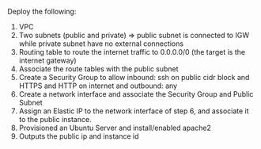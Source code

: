 Deploy the following:
1. VPC
2. Two subnets (public and private) => public subnet is connected to IGW while private subnet have no external connections
3. Routing table to route the internet traffic to 0.0.0.0/0 (the target is the internet gateway)
4. Associate the route tables with the public subnet
5. Create a Security Group to allow inbound: ssh on public cidr block and HTTPS and HTTP on internet and outbound: any
6. Create a network interface and associate the Security Group and Public Subnet
7. Assign an Elastic IP to the network interface of step 6, and associate it to the public instance.
8. Provisioned an Ubuntu Server and install/enabled apache2
9. Outputs the public ip and instance id

